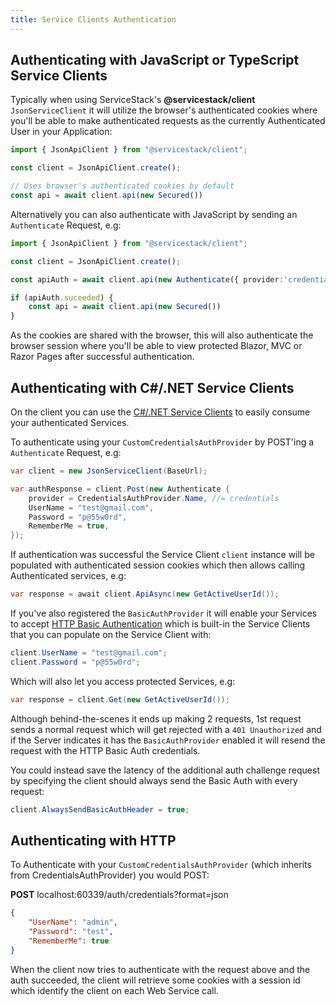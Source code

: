 ```yaml
---
title: Service Clients Authentication
---
```


## Authenticating with JavaScript or TypeScript Service Clients

Typically when using ServiceStack's **@servicestack/client** `JsonServiceClient` it will utilize the browser's authenticated
cookies where you'll be able to make authenticated requests as the currently Authenticated User in your Application: 

```ts
import { JsonApiClient } from "@servicestack/client";

const client = JsonApiClient.create();

// Uses browser's authenticated cookies by default
const api = await client.api(new Secured())
```

Alternatively you can also authenticate with JavaScript by sending an  `Authenticate` Request, e.g:

```ts
import { JsonApiClient } from "@servicestack/client";

const client = JsonApiClient.create();

const apiAuth = await client.api(new Authenticate({ provider:'credentials', userName, password }))

if (apiAuth.suceeded) {
    const api = await client.api(new Secured())
}
```

As the cookies are shared with the browser, this will also authenticate the browser session where you'll be able to 
view protected Blazor, MVC or Razor Pages after successful authentication.

## Authenticating with C#/.NET Service Clients

On the client you can use the [C#/.NET Service Clients](/csharp-client) to easily consume your authenticated Services.

To authenticate using your `CustomCredentialsAuthProvider` by POST'ing a `Authenticate` Request, e.g:

```csharp
var client = new JsonServiceClient(BaseUrl);

var authResponse = client.Post(new Authenticate {
    provider = CredentialsAuthProvider.Name, //= credentials
    UserName = "test@gmail.com",
    Password = "p@55w0rd",
    RememberMe = true,
});
```

If authentication was successful the Service Client `client` instance will be populated with authenticated session cookies 
which then allows calling Authenticated services, e.g:

```csharp
var response = await client.ApiAsync(new GetActiveUserId());
```

If you've also registered the `BasicAuthProvider` it will enable your Services to accept [HTTP Basic Authentication](https://en.wikipedia.org/wiki/Basic_access_authentication) 
which is built-in the Service Clients that you can populate on the Service Client with:

```csharp
client.UserName = "test@gmail.com";
client.Password = "p@55w0rd";
```

Which will also let you access protected Services, e.g:

```csharp
var response = client.Get(new GetActiveUserId());
```

Although behind-the-scenes it ends up making 2 requests, 1st request sends a normal request which will get rejected with 
a `401 Unauthorized` and if the Server indicates it has the `BasicAuthProvider` enabled it will resend the request with 
the HTTP Basic Auth credentials.

You could instead save the latency of the additional auth challenge request by specifying the client should always send 
the Basic Auth with every request:

```csharp
client.AlwaysSendBasicAuthHeader = true;
```

## Authenticating with HTTP

To Authenticate with your `CustomCredentialsAuthProvider` (which inherits from CredentialsAuthProvider) you would POST:

**POST** localhost:60339/auth/credentials?format=json

```json
{
    "UserName": "admin",
    "Password": "test",
    "RememberMe": true
}
```

When the client now tries to authenticate with the request above and the auth succeeded, the client will retrieve some 
cookies with a session id which identify the client on each Web Service call.
